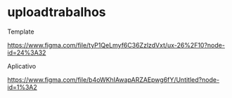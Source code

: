 # uploadtrabalhos

Template

https://www.figma.com/file/tyP1QeLmyf6C36ZzlzdVxt/ux-26%2F10?node-id=24%3A32


Aplicativo

https://www.figma.com/file/b4oWKhIAwapARZAEpwg6fY/Untitled?node-id=1%3A2

